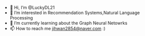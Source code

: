 - 👋 Hi, I’m @LuckyDL21
- 👀 I’m interested in Recommendation Systems,Natural Language Processing
- 🌱 I’m currently learning about the Graph Neural Netowrks
- 📫 How to reach me jihwan2854@naver.com :)

<!---
LuckyDL21/LuckyDL21 is a ✨ special ✨ repository because its `README.md` (this file) appears on your GitHub profile.
You can click the Preview link to take a look at your changes.
--->
